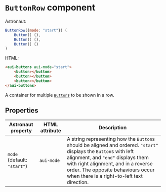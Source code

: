 # `ButtonRow` component
Astronaut:
```javascript
ButtonRow({mode: "start"}) (
    Button() (),
    Button() (),
    Button() ()
)
```

HTML:
```html
<aui-buttons aui-mode="start">
    <button></button>
    <button></button>
    <button></button>
</aui-buttons>
```

A container for multiple [`Button`s](reference/components/button.md) to be shown in a row.

## Properties
| Astronaut property | HTML attribute | Description |
|---|---|---|
|`mode` (default: `"start"`) | `aui-mode` | A string representing how the `Button`s should be aligned and ordered. `"start"` displays the `Button`s with left alignment, and `"end"` displays them with right alignment, and in a reverse order. The opposite behaviours occur when there is a right-to-left text direction. |